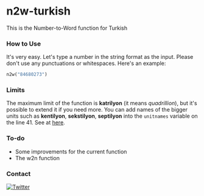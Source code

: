 # n2w-turkish
This is the Number-to-Word function for Turkish

### How to Use
It's very easy. Let's type a number in the string format as the input. Please don't use any punctuations or whitespaces. Here's an example:

```python
n2w("84680273")
```

### Limits
The maximum limit of the function is **katrilyon** (it means *quadrillion*), but it's possible to extend it if you need more. You can add names of the bigger units such as **kentilyon**, **sekstilyon**, **septilyon** into the `unitnames` variable on the line 41. See at [here](https://tr.wikipedia.org/wiki/B%C3%BCy%C3%BCk_say%C4%B1lar%C4%B1n_adlar%C4%B1).

### To-do
- Some improvements for the current function
- The w2n function

### Contact
[![Twitter](https://img.shields.io/twitter/url/https/twitter.com/mehmetumutmutlu.svg?style=social&label=Follow%20@mehmetumutmutlu)](https://twitter.com/mehmetumutmutlu)
